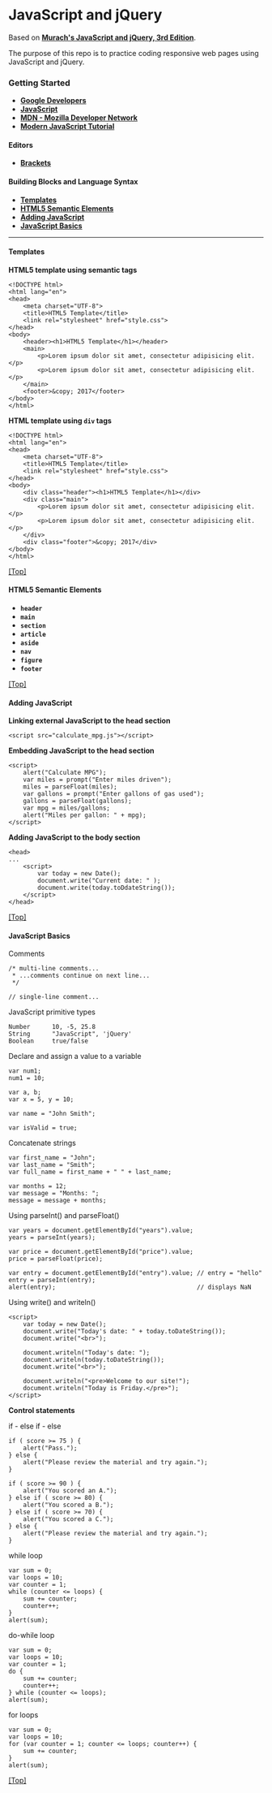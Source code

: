 <a name="top"></a>
# JavaScript and jQuery

Based on **[Murach's JavaScript and jQuery, 3rd Edition](https://www.murach.com/shop-books/web-design-books/murach-s-javascript-and-jquery-3rd-edition-detail)**.

The purpose of this repo is to practice coding responsive web pages using JavaScript and jQuery.

### Getting Started

- **[Google Developers](https://developers.google.com/)**
- **[JavaScript](https://developer.mozilla.org/en-US/docs/Web/JavaScript)**
- **[MDN - Mozilla Developer Network](https://developer.mozilla.org/en-US/)**
- **[Modern JavaScript Tutorial](http://javascript.info/)**

#### Editors

- **[Brackets](http://brackets.io/)**

#### Building Blocks and Language Syntax

- **[Templates](https://github.com/dduril/bootcamp/tree/master/murach-javascript-jquery#templates)**
- **[HTML5 Semantic Elements](https://github.com/dduril/bootcamp/tree/master/murach-javascript-jquery#html5-semantic-elements)**
- **[Adding JavaScript](https://github.com/dduril/bootcamp/tree/master/murach-javascript-jquery#add-javascript)**
- **[JavaScript Basics](https://github.com/dduril/bootcamp/tree/master/murach-javascript-jquery#javascript-basics)**

---

#### Templates<a name="templates"></a>
**HTML5 template using semantic tags**

	<!DOCTYPE html>
	<html lang="en">
	<head>
		<meta charset="UTF-8">
		<title>HTML5 Template</title>
		<link rel="stylesheet" href="style.css">
	</head>
	<body>
		<header><h1>HTML5 Template</h1></header>
		<main>
			<p>Lorem ipsum dolor sit amet, consectetur adipisicing elit.</p>
			<p>Lorem ipsum dolor sit amet, consectetur adipisicing elit.</p>
		</main>
		<footer>&copy; 2017</footer>
	</body>
	</html>
 
**HTML template using `div` tags**

	<!DOCTYPE html>
	<html lang="en">
	<head>
		<meta charset="UTF-8">
		<title>HTML5 Template</title>
		<link rel="stylesheet" href="style.css">
	</head>
	<body>
		<div class="header"><h1>HTML5 Template</h1></div>
		<div class="main">
			<p>Lorem ipsum dolor sit amet, consectetur adipisicing elit.</p>
			<p>Lorem ipsum dolor sit amet, consectetur adipisicing elit.</p>
		</div>
		<div class="footer">&copy; 2017</div>
	</body>
	</html>

[[Top]](https://github.com/dduril/bootcamp/tree/master/murach-javascript-jquery#top)


#### HTML5 Semantic Elements<a name="html5-semantic-elements"></a>
- **`header`**
- **`main`**
- **`section`**
- **`article`**
- **`aside`**
- **`nav`**
- **`figure`**
- **`footer`**

[[Top]](https://github.com/dduril/bootcamp/tree/master/murach-javascript-jquery#top)


#### Adding JavaScript<a name="add-javascript"></a>

**Linking external JavaScript to the head section**

	<script src="calculate_mpg.js"></script>

**Embedding JavaScript to the head section**

	<script>
		alert("Calculate MPG");
		var miles = prompt("Enter miles driven");
		miles = parseFloat(miles);
		var gallons = prompt("Enter gallons of gas used");
		gallons = parseFloat(gallons);
		var mpg = miles/gallons;
		alert("Miles per gallon: " + mpg); 
	</script>

**Adding JavaScript to the body section**

	<head>
	...
		<script>
			var today = new Date();
			document.write("Current date: " );
			document.write(today.toDdateString());
		</script>
	</head>

[[Top]](https://github.com/dduril/bootcamp/tree/master/murach-javascript-jquery#top)


#### JavaScript Basics<a name="javascript-basics"></a>

Comments

	/* multi-line comments...
	 * ...comments continue on next line...
	 */

	// single-line comment... 

JavaScript primitive types
	
	Number		10, -5, 25.8
	String		"JavaScript", 'jQuery'
	Boolean		true/false 

Declare and assign a value to a variable

	var num1;
	num1 = 10;

	var a, b;
	var x = 5, y = 10;

	var name = "John Smith";

	var isValid = true;

Concatenate strings

	var first_name = "John";
	var last_name = "Smith";
	var full_name = first_name + " " + last_name; 

	var months = 12;
	var message = "Months: ";
	message = message + months;

Using parseInt() and parseFloat()

	var years = document.getElementById("years").value;
	years = parseInt(years);

	var price = document.getElementById("price").value;
	price = parseFloat(price);

	var entry = document.getElementById("entry").value;	// entry = "hello"
	entry = parseInt(entry);							
	alert(entry);										// displays NaN

Using write() and writeln()

    <script>
		var today = new Date();
		document.write("Today's date: " + today.toDateString());
		document.write("<br>");

		document.writeln("Today's date: ");
		document.writeln(today.toDateString());
        document.write("<br>");
        
		document.writeln("<pre>Welcome to our site!");
		document.writeln("Today is Friday.</pre>");
	</script>

**Control statements**

if - else if - else

	if ( score >= 75 ) {
		alert("Pass.");
	} else {
		alert("Please review the material and try again.");
	}

	if ( score >= 90 ) {
		alert("You scored an A.");
	} else if ( score >= 80) {
		alert("You scored a B.");
	} else if ( score >= 70) {
		alert("You scored a C.");
	} else {
		alert("Please review the material and try again.");
	}

while loop

	var sum = 0;
	var loops = 10;
	var counter = 1;
	while (counter <= loops) {
		sum += counter;
		counter++;
	}
	alert(sum);

do-while loop

	var sum = 0;
	var loops = 10;
	var counter = 1;
	do {
		sum += counter;
		counter++;
	} while (counter <= loops);
	alert(sum);

for loops

	var sum = 0;
	var loops = 10;
	for (var counter = 1; counter <= loops; counter++) {
		sum += counter;
	}
	alert(sum);

[[Top]](https://github.com/dduril/bootcamp/tree/master/murach-javascript-jquery#top)